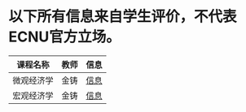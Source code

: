 # 以下所有信息来自学生评价，不代表ECNU官方立场。

| 课程名称| 教师 | 信息 |
|--------|-----|------|
| 微观经济学 | 金铸 | [信息](/Course/wgjjx.html) |
| 宏观经济学 | 金铸 | [信息](/Course/hgjjx.html) |
